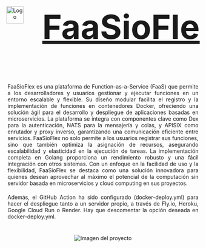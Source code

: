 <div style="text-align: center;">
    <div style="display: flex; align-items: center; justify-content: center;">
        <img src="https://github.com/user-attachments/assets/3871e51b-5eaa-4ba1-8f1b-6be3649a5833" alt="Logo" width="45" style="vertical-align:middle;"/>
         <span style="margin-left: 50px; font-size: 44px; font-weight: bold; text-decoration: underline; white-space: nowrap;"><h1>FaaSioFle</h1></span>
    </div>
<br/>
<div style="max-width: 800px; margin: 0 auto;">
    <p style="text-align: justify; margin: 20px 0;">
        FaaSioFlex es una plataforma de Function-as-a-Service (FaaS) que permite a los desarrolladores y usuarios gestionar y ejecutar funciones en un entorno escalable y flexible. Su diseño modular facilita el registro y la implementación de funciones en contenedores Docker, ofreciendo una solución ágil para el desarrollo y despliegue de aplicaciones basadas en microservicios. La plataforma se integra con componentes clave como Dex para la autenticación, NATS para la mensajería y colas, y APISIX como enrutador y proxy inverso, garantizando una comunicación eficiente entre servicios. FaaSioFlex no solo permite a los usuarios registrar sus funciones, sino que también optimiza la asignación de recursos, asegurando escalabilidad y elasticidad en la ejecución de tareas. La implementación completa en Golang proporciona un rendimiento robusto y una fácil integración con otros sistemas. Con un enfoque en la facilidad de uso y la flexibilidad, FaaSioFlex se destaca como una solución innovadora para quienes desean aprovechar al máximo el potencial de la computación sin servidor basada en microservicios y cloud computing en sus proyectos.
    </p>
    <p style="text-align: justify; margin: 20px 0;">
        Además, el GitHub Action ha sido configurado (docker-deploy.yml) para hacer el despliegue tanto a un servidor propio, a través de Fly.io, Heroku, Google Cloud Run o Render. Hay que descomentar la opción deseada en docker-deploy.yml.
    </p>
    <img src="https://github.com/user-attachments/assets/f607a8dc-ccd5-43fc-8581-1c4aaae67fce" alt="Imagen del proyecto" style="max-width: 100%; height: auto; margin: 20px 0;"/>
</div>

